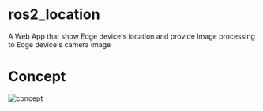 # ros2_location
A Web App that show Edge device's location and provide Image processing to Edge device's camera image

# Concept
![concept](https://user-images.githubusercontent.com/80691913/126799794-ed692d4a-aac9-4e8e-90da-d63f9eab8d78.png)

